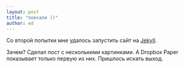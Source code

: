 ```yaml
---
layout: post
title: "поехали ))"
author: ed
---
```


Со второй попытки мне удалось запустить сайт на [Jekyll](https://jekyllrb.com/).

Зачем? Сделал пост с несколькими картинками. А Dropbox Paper показывает только первую из них. Пришлось искать выход.
